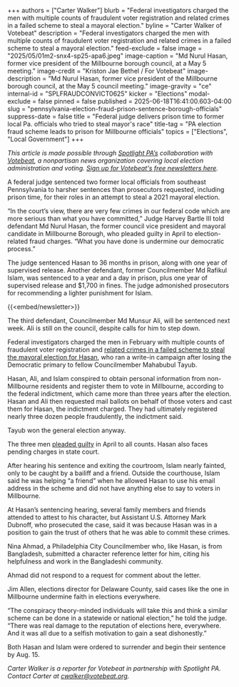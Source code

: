 +++
authors = ["Carter Walker"]
blurb = "Federal investigators charged the men with multiple counts of fraudulent voter registration and related crimes in a failed scheme to steal a mayoral election."
byline = "Carter Walker of Votebeat"
description = "Federal investigators charged the men with multiple counts of fraudulent voter registration and related crimes in a failed scheme to steal a mayoral election."
feed-exclude = false
image = "2025/05/01m2-snx4-sp25-apa6.jpeg"
image-caption = "Md Nurul Hasan, former vice president of the Millbourne borough council, at a May 5 meeting."
image-credit = "Kriston Jae Bethel / For Votebeat"
image-description = "Md Nurul Hasan, former vice president of the Millbourne borough council, at the May 5 council meeting."
image-gravity = "ce"
internal-id = "SPLFRAUDCONVICT0625"
kicker = "Elections"
modal-exclude = false
pinned = false
published = 2025-06-18T16:41:00.603-04:00
slug = "pennsylvania-election-fraud-prison-sentence-borough-officials"
suppress-date = false
title = "Federal judge delivers prison time to former local Pa. officials who tried to steal mayor's race"
title-tag = "PA election fraud scheme leads to prison for Millbourne officials"
topics = ["Elections", "Local Government"]
+++

<em>This article is made possible through </em><a href="https://www.spotlightpa.org/"><em>Spotlight PA’s</em></a><em> collaboration with </em><a href="https://www.votebeat.org/"><em>Votebeat</em></a><em>, a nonpartisan news organization covering local election administration and voting. </em><a href="https://www.votebeat.org/newsletters/"><em>Sign up for Votebeat&#39;s free newsletters here</em></a><em>.</em>

A federal judge sentenced two former local officials from southeast Pennsylvania to harsher sentences than prosecutors requested, including prison time, for their roles in an attempt to steal a 2021 mayoral election.

“In the court’s view, there are very few crimes in our federal code which are more serious than what you have committed,” Judge Harvey Bartle III told defendant Md Nurul Hasan, the former council vice president and mayoral candidate in Millbourne Borough, who pleaded guilty in April to election-related fraud charges. “What you have done is undermine our democratic process.”

The judge sentenced Hasan to 36 months in prison, along with one year of supervised release. Another defendant, former Councilmember Md Rafikul Islam, was sentenced to a year and a day in prison, plus one year of supervised release and $1,700 in fines. The judge admonished prosecutors for recommending a lighter punishment for Islam.

{{<embed/newsletter>}}

The third defendant, Councilmember Md Munsur Ali, will be sentenced next week. Ali is still on the council, despite calls for him to step down.

Federal investigators charged the men in February with multiple counts of fraudulent voter registration and <a href="https://www.spotlightpa.org/news/2025/05/delaware-county-mayor-election-fraud-voter-registration-case-hasan/">related crimes in a failed scheme to steal the mayoral election for Hasan</a>, who ran a write-in campaign after losing the Democratic primary to fellow Councilmember Mahabubul Tayub.

Hasan, Ali, and Islam conspired to obtain personal information from non-Millbourne residents and register them to vote in Millbourne, according to the federal indictment, which came more than three years after the election. Hasan and Ali then requested mail ballots on behalf of those voters and cast them for Hasan, the indictment charged. They had ultimately registered nearly three dozen people fraudulently, the indictment said.

Tayub won the general election anyway.

The three men <a href="https://www.justice.gov/usao-edpa/pr/two-millbourne-borough-officials-and-one-former-official-plead-guilty-election-fraud">pleaded guilty</a> in April to all counts. Hasan also faces pending charges in state court.

After hearing his sentence and exiting the courtroom, Islam nearly fainted, only to be caught by a bailiff and a friend. Outside the courthouse, Islam said he was helping “a friend” when he allowed Hasan to use his email address in the scheme and did not have anything else to say to voters in Millbourne.

At Hasan’s sentencing hearing, several family members and friends attended to attest to his character, but Assistant U.S. Attorney Mark Dubnoff, who prosecuted the case, said it was because Hasan was in a position to gain the trust of others that he was able to commit these crimes.

Nina Ahmad, a Philadelphia City Councilmember who, like Hasan, is from Bangladesh, submitted a character reference letter for him, citing his helpfulness and work in the Bangladeshi community.

Ahmad did not respond to a request for comment about the letter.

Jim Allen, elections director for Delaware County, said cases like the one in Millbourne undermine faith in elections everywhere.

“The conspiracy theory-minded individuals will take this and think a similar scheme can be done in a statewide or national election,” he told the judge. “There was real damage to the reputation of elections here, everywhere. And it was all due to a selfish motivation to gain a seat dishonestly.”

Both Hasan and Islam were ordered to surrender and begin their sentence by Aug. 15.

<em>Carter Walker is a reporter for Votebeat in partnership with Spotlight PA. Contact Carter at </em><a href="mailto:cwalker@votebeat.org"><em>cwalker@votebeat.org</em></a><em>.</em>

